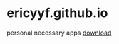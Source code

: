 # ericyyf.github.io
   personal necessary apps
   [download](https://github.com/ericyyf/ericyyf.github.io/releases)
